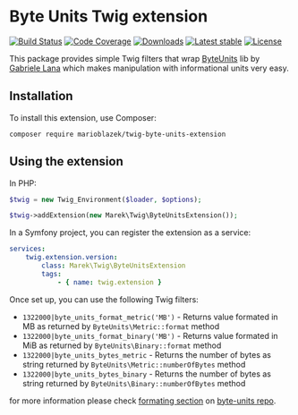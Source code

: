 Byte Units Twig extension
=========================

[![Build Status](https://travis-ci.org/MarioBlazek/twig-byte-units-extension.svg?branch=master)](https://travis-ci.org/MarioBlazek/twig-byte-units-extension)
[![Code Coverage](https://img.shields.io/codecov/c/github/MarioBlazek/twig-byte-units-extension.svg?style=flat-square)](https://codecov.io/gh/MarioBlazek/twig-byte-units-extension)
[![Downloads](https://img.shields.io/packagist/dt/marioblazek/twig-byte-units-extension.svg?style=flat-square)](https://packagist.org/packages/marioblazek/twig-byte-units-extension/stats)
[![Latest stable](https://img.shields.io/packagist/v/marioblazek/twig-byte-units-extension.svg?style=flat-square)](https://packagist.org/packages/marioblazek/twig-byte-units-extension)
[![License](https://img.shields.io/github/license/MarioBlazek/twig-byte-units-extension.svg?style=flat-square)](LICENSE)

This package provides simple Twig filters that wrap [ByteUnits](https://github.com/gabrielelana/byte-units)
lib by [Gabriele Lana](https://github.com/gabrielelana) which makes manipulation with informational units very easy.

## Installation

To install this extension, use Composer:

    composer require marioblazek/twig-byte-units-extension

## Using the extension

In PHP:

```php
$twig = new Twig_Environment($loader, $options);

$twig->addExtension(new Marek\Twig\ByteUnitsExtension());
```

In a Symfony project, you can register the extension as a service:

```yaml
services:
    twig.extension.version:
        class: Marek\Twig\ByteUnitsExtension
        tags:
            - { name: twig.extension }
```

Once set up, you can use the following Twig filters:

* `1322000|byte_units_format_metric('MB')` - Returns value formated in MB as returned by `ByteUnits\Metric::format` method
* `1322000|byte_units_format_binary('MB')` - Returns value formated in MiB as returned by `ByteUnits\Binary::format` method
* `1322000|byte_units_bytes_metric` - Returns the number of bytes as string returned by `ByteUnits\Metric::numberOfBytes` method
* `1322000|byte_units_bytes_binary` - Returns the number of bytes as string returned by `ByteUnits\Binary::numberOfBytes` method

for more information please check [formating section](https://github.com/gabrielelana/byte-units/blob/master/README.md#formatting) on [byte-units repo](https://github.com/gabrielelana/byte-units). 
